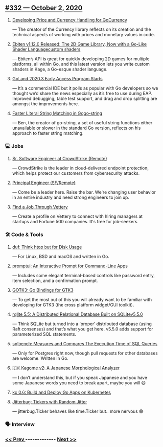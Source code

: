 ## [#332 — October 2, 2020](https://golangweekly.com/issues/332)

1. [Developing Price and Currency Handling for GoCurrency](https://golangweekly.com/link/96175/web)

     — The creator of the Currency library reflects on its creation and the technical aspects of working with prices and monetary values in code.
1. [Ebiten v1.12.0 Released: The 2D Game Library, Now with a Go-Like Shader Languagecustom shaders](https://golangweekly.com/link/96177/web)

     — Ebiten’s API is great for quickly developing 2D games for multiple platforms, all within Go, and this latest version lets you write custom shaders in Kage, a Go-esque shader language.
1. [GoLand 2020.3 Early Access Program Starts](https://golangweekly.com/link/96180/web)

     — It’s a commercial IDE but it polls as popular with Go developers so we thought we’d share the news especially as it’s free to use during EAP. Improved debugging, table test support, and drag and drop splitting are amongst the improvements here.
1. [Faster Literal String Matching in Gogo-string](https://golangweekly.com/link/96181/web)

     — Ben, the creator of go-string, a set of useful string functions either unavailable or slower in the standard Go version, reflects on his approach to faster string matching.
### 💻 Jobs

1. [Sr. Software Engineer at CrowdStrike (Remote)](https://golangweekly.com/link/96185/web)

     — CrowdStrike is the leader in cloud-delivered endpoint protection, which helps protect our customers from cybersecurity attacks.
1. [Principal Engineer (SF/Remote)](https://golangweekly.com/link/96186/web)

     — Come be a leader here. Raise the bar. We're changing user behavior in an entire industry and need strong engineers to join up.
1. [Find a Job Through Vettery](https://golangweekly.com/link/96187/web)

     — Create a profile on Vettery to connect with hiring managers at startups and Fortune 500 companies. It's free for job-seekers.
### 🛠 Code & Tools

1. [duf: Think htop but for Disk Usage](https://golangweekly.com/link/96188/web)

     — For Linux, BSD and macOS and written in Go.
1. [promptui: An Interactive Prompt for Command-Line Apps](https://golangweekly.com/link/96189/web)

     — Includes some elegant terminal-based controls like password entry, item selection, and a confirmation prompt.
1. [GOTK3: Go Bindings for GTK3](https://golangweekly.com/link/96191/web)

     — To get the most out of this you will already want to be familiar with developing for GTK3 (the cross platform widget/GUI toolkit).
1. [rqlite 5.5: A Distributed Relational Database Built on SQLitev5.5.0](https://golangweekly.com/link/96192/web)

     — Think SQLite but turned into a ‘proper’ distributed database (using Raft consensus) and that’s what you get here. v5.5.0 adds support for parameterized SQL statements.
1. [sqlbench: Measures and Compares The Execution Time of SQL Queries](https://golangweekly.com/link/96194/web)

     — Only for Postgres right now, though pull requests for other databases are welcome. Written in Go.
1. [🇯🇵 Kagome v2: A Japanese Morphological Analyzer](https://golangweekly.com/link/96196/web)

     — I don’t understand this, but if you speak Japanese and you have some Japanese words you need to break apart, maybe you will 😄
1. [ko 0.6: Build and Deploy Go Apps on Kubernetes](https://golangweekly.com/link/96197/web)

1. [Jitterbug: Tickers with Random Jitter](https://golangweekly.com/link/96198/web)

     — jitterbug.Ticker behaves like time.Ticker but.. more nervous 😄
### 🗣 Interview


### [ << Prev ](golangweekly-331.md) ------------- [ Next >> ](golangweekly-333.md)